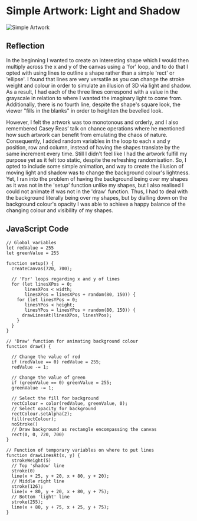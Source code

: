 # Simple Artwork: Light and Shadow

![Simple Artwork](https://github.com/l-mccarthy/IntroToIM/blob/main/Feb8/Simple_Artwork.gif)

## Reflection

In the beginning I wanted to create an interesting shape which I would then multiply across the x and y of the canvas using a 'for' loop, and to do that I opted with using lines to outline a shape rather than a simple 'rect' or 'ellipse'. I found that lines are very versatile as you can change the stroke weight and colour in order to simulate an illusion of 3D via light and shadow. As a result, I had each of the three lines correspond with a value in the grayscale in relation to where I wanted the imaginary light to come from. Additionally, there is no fourth line, despite the shape's square look, the viewer "fills in the blanks" in order to heighten the bevelled look.

However, I felt the artwork was too monotonous and orderly, and I also remembered Casey Reas’ talk on chance operations where he mentioned how such artwork can benefit from emulating the chaos of nature. Consequently, I added random variables in the loop to each x and y position, row and column, instead of having the shapes translate by the same increment every time. Still I didn't feel like I had the artwork fulfill my purpose yet as it felt too static, despite the refreshing randomisation. So, I opted to include some simple animation, and way to create the illusion of moving light and shadow was to change the background colour's lightness. Yet, I ran into the problem of having the background being over my shapes as it was not in the 'setup' function unlike my shapes, but I also realised I could not animate if was not in the 'draw' function. Thus, I had to deal with the background literally being over my shapes, but by dialling down on the background colour's opacity I was able to achieve a happy balance of the changing colour and visibility of my shapes.

## JavaScript Code

```
// Global variables
let redValue = 255
let greenValue = 255

function setup() {
  createCanvas(720, 700);
  
  // 'For' loops regarding x and y of lines
  for (let linesXPos = 0;
       linesXPos < width;
       linesXPos = linesXPos + random(80, 150)) {
    for (let linesYPos = 0;
       linesYPos < height;
       linesYPos = linesYPos + random(80, 150)) {
      drawLinesAt(linesXPos, linesYPos);
    }
  }
}

// 'Draw' function for animating background colour
function draw() {
  
  // Change the value of red
  if (redValue == 0) redValue = 255;
  redValue -= 1;
  
  // Change the value of green
  if (greenValue == 0) greenValue = 255;
  greenValue -= 1;

  // Select the fill for background
  rectColour = color(redValue, greenValue, 0);
  // Select opacity for background
  rectColour.setAlpha(2);
  fill(rectColour);
  noStroke()
  // Draw background as rectangle encompassing the canvas
  rect(0, 0, 720, 700)
} 

// Function of temporary variables on where to put lines
function drawLinesAt(x, y) {
  strokeWeight(5)
  // Top 'shadow' line
  stroke(0)
  line(x + 25, y + 20, x + 80, y + 20);
  // Middle right line
  stroke(126);
  line(x + 80, y + 20, x + 80, y + 75);
  // Bottom 'light' line
  stroke(255);
  line(x + 80, y + 75, x + 25, y + 75);
}
```
